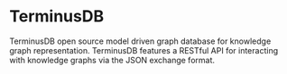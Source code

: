 # TerminusDB

TerminusDB open source model driven graph database for knowledge graph representation. TerminusDB features a RESTful API for interacting with knowledge graphs via the JSON exchange format.